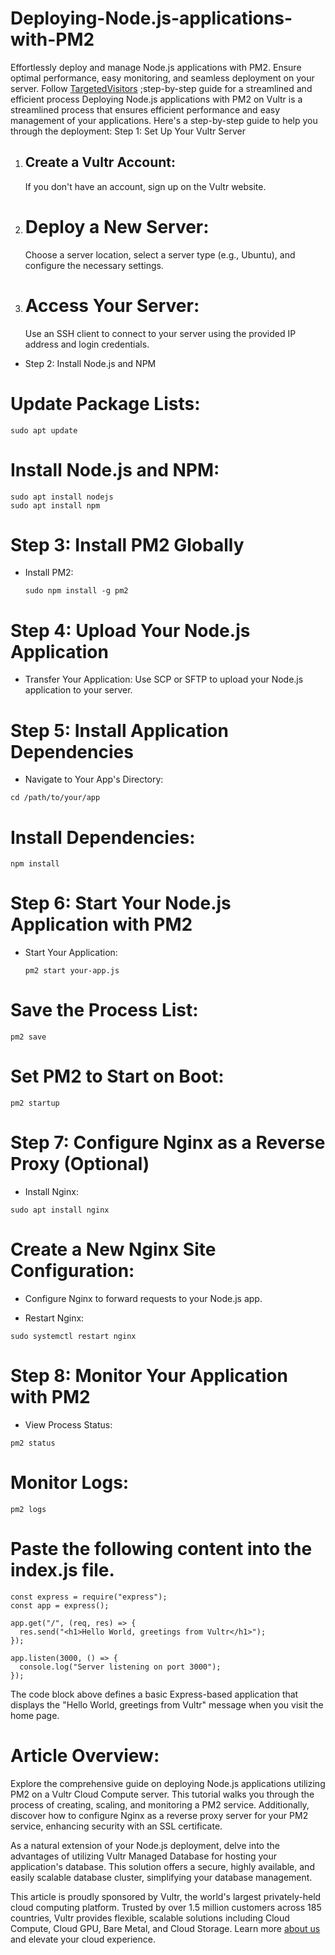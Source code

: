 # Deploying-Node.js-applications-with-PM2
Effortlessly deploy and manage Node.js applications with PM2. Ensure optimal performance, easy monitoring, and seamless deployment on your server. Follow [TargetedVisitors](https://targeted-visitors.com) ;step-by-step guide for a streamlined and efficient process
Deploying Node.js applications with PM2 on Vultr is a streamlined process that ensures efficient performance and easy management of your applications. Here's a step-by-step guide to help you through the deployment:
Step 1: Set Up Your Vultr Server

   1. ## Create a Vultr Account:
      If you don't have an account, sign up on the Vultr website.

   2. # Deploy a New Server:
        Choose a server location, select a server type (e.g., Ubuntu), and configure the necessary settings.

  3. # Access Your Server:
        Use an SSH client to connect to your server using the provided IP address and login credentials.

* Step 2: Install Node.js and NPM
# Update Package Lists:
```
sudo apt update
```

# Install Node.js and NPM:
```
sudo apt install nodejs
sudo apt install npm
```
# Step 3: Install PM2 Globally
* Install PM2:
  ```
  sudo npm install -g pm2
# Step 4: Upload Your Node.js Application
* Transfer Your Application:
        Use SCP or SFTP to upload your Node.js application to your server.

# Step 5: Install Application Dependencies
* Navigate to Your App's Directory:
```
cd /path/to/your/app
```
# Install Dependencies:
```
npm install
```
# Step 6: Start Your Node.js Application with PM2
* Start Your Application:
  ```
  pm2 start your-app.js
  ```
# Save the Process List:
  ```
pm2 save
```
# Set PM2 to Start on Boot:
```
pm2 startup
```
# Step 7: Configure Nginx as a Reverse Proxy (Optional)
* Install Nginx:
```
sudo apt install nginx
```
# Create a New Nginx Site Configuration:

* Configure Nginx to forward requests to your Node.js app.

* Restart Nginx:
```
sudo systemctl restart nginx

  ```
# Step 8: Monitor Your Application with PM2

* View Process Status:
```
pm2 status

```
# Monitor Logs:
```
pm2 logs

```
# Paste the following content into the index.js file.
```
const express = require("express");
const app = express();

app.get("/", (req, res) => {
  res.send("<h1>Hello World, greetings from Vultr</h1>");
});

app.listen(3000, () => {
  console.log("Server listening on port 3000");
});

```
The code block above defines a basic Express-based application that displays the "Hello World, greetings from Vultr" message when you visit the home page.

# Article Overview:

Explore the comprehensive guide on deploying Node.js applications utilizing PM2 on a Vultr Cloud Compute server. This tutorial walks you through the process of creating, scaling, and monitoring a PM2 service. Additionally, discover how to configure Nginx as a reverse proxy server for your PM2 service, enhancing security with an SSL certificate.

As a natural extension of your Node.js deployment, delve into the advantages of utilizing Vultr Managed Database for hosting your application's database. This solution offers a secure, highly available, and easily scalable database cluster, simplifying your database management.

This article is proudly sponsored by Vultr, the world's largest privately-held cloud computing platform. Trusted by over 1.5 million customers across 185 countries, Vultr provides flexible, scalable solutions including Cloud Compute, Cloud GPU, Bare Metal, and Cloud Storage. Learn more [about us](https://targeted-visitors.com/contact-us/) and elevate your cloud experience.
